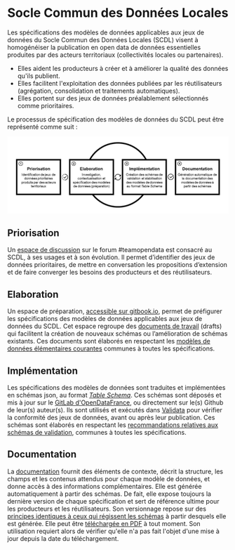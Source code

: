 # Socle Commun des Données Locales

Les spécifications des modèles de données applicables aux jeux de données du Socle Commun des Données Locales \(SCDL\) visent à homogénéiser la publication en open data de données essentielles produites par des acteurs territoriaux \(collectivités locales ou partenaires\).

* Elles aident les producteurs à créer et à améliorer la qualité des données qu'ils publient.
* Elles facilitent l'exploitation des données publiées par les réutilisateurs \(agrégation, consolidation et traitements automatiques\).
* Elles portent sur des jeux de données préalablement sélectionnés comme prioritaires.

Le processus de spécification des modèles de données du SCDL peut être représenté comme suit :

![](.gitbook/assets/scdl-datamodel-specification-process.png)

## Priorisation

Un [espace de discussion](https://teamopendata.org/c/socle-commun-des-donnees-locales) sur le forum \#teamopendata est consacré au SCDL, à ses usages et à son évolution. Il permet d’identifier des jeux de données prioritaires, de mettre en conversation les propositions d’extension et de faire converger les besoins des producteurs et des réutilisateurs.

## Elaboration

Un espace de préparation, [accessible sur gitbook.io](https://opendatafrance.gitbook.io/scdl/), permet de préfigurer les spécifications des modèles de données applicables aux jeux de données du SCDL. Cet espace regroupe des [documents de travail](schemas/documents-de-travail/) \(drafts\) qui facilitent la création de nouveaux schémas ou l’amélioration de schémas existants. Ces documents sont élaborés en respectant les [modèles de données élémentaires courantes](https://app.gitbook.com/@opendatafrance/s/scdl/~/drafts/-MVapmCIZ03DzWIhqK2w/modeles) communes à toutes les spécifications.

## Implémentation

Les spécifications des modèles de données sont traduites et implémentées en schémas json, au format [_Table Schema_](https://frictionlessdata.io/specs/table-schema/). Ces schémas sont déposés et mis à jour sur le [GitLab d'OpenDataFrance](https://git.opendatafrance.net/scdl), ou directement sur le\(s\) Github de leur\(s\) auteur\(s\). Ils sont utilisés et exécutés dans [Validata](http://validata.fr) pour vérifier la conformité des jeux de données, avant ou après leur publication. Ces schémas sont élaborés en respectant les [recommandations relatives aux schémas de validation](recommandations-relatives-aux-schemas-de-validation.md), communes à toutes les spécifications.

## Documentation

La [documentation](https://scdl.opendatafrance.net/docs/) fournit des éléments de contexte, décrit la structure, les champs et les contenus attendus pour chaque modèle de données, et donne accès à des informations complémentaires. Elle est générée automatiquement à partir des schémas. De fait, elle expose toujours la dernière version de chaque spécification et sert de référence ultime pour les producteurs et les réutilisateurs. Son versionnage repose sur des [principes identiques à ceux qui régissent les schémas](recommandations-relatives-aux-schemas-de-validation.md#recommandations-pour-le-versionnage-des-schemas) à partir desquels elle est générée. Elle peut être [téléchargée en PDF](https://scdl.opendatafrance.net/docs/t%C3%A9l%C3%A9charger.html) à tout moment. Son utilisation requiert alors de vérifier qu'elle n'a pas fait l'objet d'une mise à jour depuis la date du téléchargement.


